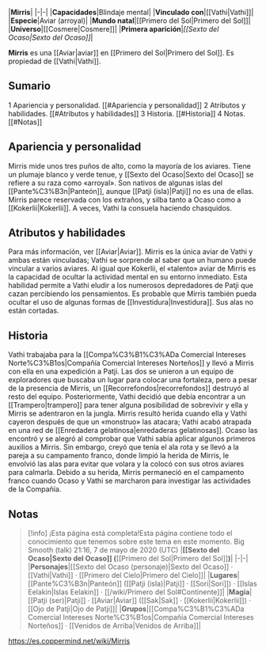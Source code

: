 

|**Mirris**|
|-|-|
|**Capacidades**|Blindaje mental|
|**Vinculado con**|[[Vathi\|Vathi]]|
|**Especie**|Aviar (arroyal)|
|**Mundo natal**|[[Primero del Sol\|Primero del Sol]]|
|**Universo**|[[Cosmere\|Cosmere]]|
|**Primera aparición**|*[[Sexto del Ocaso\|Sexto del Ocaso]]*|

**Mirris** es una [[Aviar\|aviar]] en [[Primero del Sol\|Primero del Sol]]. Es propiedad de [[Vathi\|Vathi]].

## Sumario

1 Apariencia y personalidad. [[#Apariencia y personalidad]] 
2 Atributos y habilidades. [[#Atributos y habilidades]] 
3 Historia. [[#Historia]] 
4 Notas. [[#Notas]] 


## Apariencia y personalidad
Mirris mide unos tres puños de alto, como la mayoría de los aviares. Tiene un plumaje blanco y verde tenue, y [[Sexto del Ocaso\|Sexto del Ocaso]] se refiere a su raza como «arroyal». Son nativos de algunas islas del [[Pante%C3%B3n\|Panteón]], aunque [[Patji (isla)\|Patji]] no es una de ellas. Mirris parece reservada con los extraños, y silba tanto a Ocaso como a [[Kokerlii\|Kokerlii]]. A veces, Vathi la consuela haciendo chasquidos.

## Atributos y habilidades
Para más información, ver [[Aviar\|Aviar]].
Mirris es la única aviar de Vathi y ambas están vinculadas; Vathi se sorprende al saber que un humano puede vincular a varios aviares. Al igual que Kokerlii, el «talento» aviar de Mirris es la capacidad de ocultar la actividad mental en su entorno inmediato. Esta habilidad permite a Vathi eludir a los numerosos depredadores de Patji que cazan percibiendo los pensamientos. Es probable que Mirris también pueda ocultar el uso de algunas formas de [[Investidura\|Investidura]]. Sus alas no están cortadas.

## Historia
Vathi trabajaba para la [[Compa%C3%B1%C3%ADa Comercial Intereses Norte%C3%B1os\|Compañía Comercial Intereses Norteños]] y llevó a Mirris con ella en una expedición a Patji. Las dos se unieron a un equipo de exploradores que buscaba un lugar para colocar una fortaleza, pero a pesar de la presencia de Mirris, un [[Recorrefondos\|recorrefondos]] destruyó al resto del equipo. Posteriormente, Vathi decidió que debía encontrar a un [[Trampero\|trampero]] para tener alguna posibilidad de sobrevivir y ella y Mirris se adentraron en la jungla. Mirris resultó herida cuando ella y Vathi cayeron después de que un «monstruo» las atacara; Vathi acabó atrapada en una red de [[Enredadera gelatinosa\|enredaderas gelatinosas]]. Ocaso las encontró y se alegró al comprobar que Vathi sabía aplicar algunos primeros auxilios a Mirris. Sin embargo, creyó que tenía el ala rota y se llevó a la pareja a su campamento franco, donde limpió la herida de Mirris, le envolvió las alas para evitar que volara y la colocó con sus otros aviares para calmarla. Debido a su herida, Mirris permaneció en el campamento franco cuando Ocaso y Vathi se marcharon para investigar las actividades de la Compañía.

## Notas

> [!info] ¡Esta página está completa!Esta página contiene todo el conocimiento que tenemos sobre este tema en este momento.
Big Smooth (talk) 21:16, 7 de mayo de 2020 (UTC)
|**[[Sexto del Ocaso\|Sexto del Ocaso]] (**[[Primero del Sol\|Primero del Sol]]**)**|
|-|-|
|**Personajes**|[[Sexto del Ocaso (personaje)\|Sexto del Ocaso]] · [[Vathi\|Vathi]] · [[Primero del Cielo\|Primero del Cielo]]|
|**Lugares**|[[Pante%C3%B3n\|Panteón]] ([[Patji (isla)\|Patji]] · [[Sori\|Sori]]) · [[Islas Eelakin\|Islas Eelakin]] · [[/wiki/Primero del Sol#Continente]]|
|**Magia**|[[Patji (ser)\|Patji]] · [[Aviar\|Aviar]] ([[Sak\|Sak]] · [[Kokerlii\|Kokerlii]]) · [[Ojo de Patji\|Ojo de Patji]]|
|**Grupos**|[[Compa%C3%B1%C3%ADa Comercial Intereses Norte%C3%B1os\|Compañía Comercial Intereses Norteños]] · [[Venidos de Arriba\|Venidos de Arriba]]|



https://es.coppermind.net/wiki/Mirris